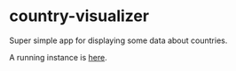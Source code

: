 # country-visualizer

Super simple app for displaying some data about countries.

A running instance is [here](https://country-visualizer.herokuapp.com/).
